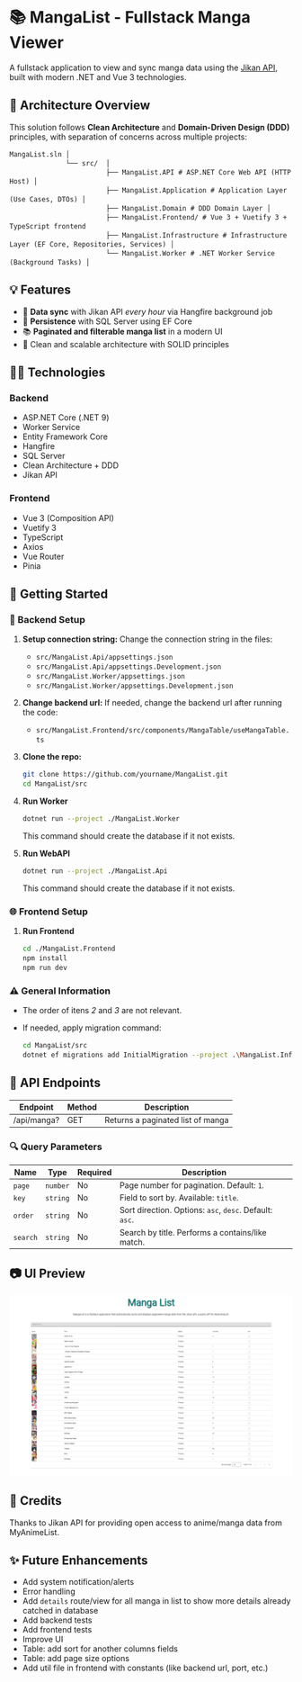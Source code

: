 # 📚 MangaList - Fullstack Manga Viewer

A fullstack application to view and sync manga data using the [Jikan API](https://jikan.moe/), built with modern .NET and Vue 3 technologies.

## 🧱 Architecture Overview

This solution follows **Clean Architecture** and **Domain-Driven Design (DDD)** principles, with separation of concerns across multiple projects:

```
MangaList.sln │
              └── src/  │
                        ├── MangaList.API # ASP.NET Core Web API (HTTP Host) │
                        ├── MangaList.Application # Application Layer (Use Cases, DTOs) │
                        ├── MangaList.Domain # DDD Domain Layer │
                        ├── MangaList.Frontend/ # Vue 3 + Vuetify 3 + TypeScript frontend
                        ├── MangaList.Infrastructure # Infrastructure Layer (EF Core, Repositories, Services) │
                        └── MangaList.Worker # .NET Worker Service (Background Tasks) │
```

## 💡 Features

- 🔄 **Data sync** with Jikan API _every hour_ via Hangfire background job
- 💾 **Persistence** with SQL Server using EF Core
- 📚 **Paginated and filterable manga list** in a modern UI
- 🧱 Clean and scalable architecture with SOLID principles

## 🧑‍💻 Technologies

### Backend

- ASP.NET Core (.NET 9)
- Worker Service
- Entity Framework Core
- Hangfire
- SQL Server
- Clean Architecture + DDD
- Jikan API

### Frontend

- Vue 3 (Composition API)
- Vuetify 3
- TypeScript
- Axios
- Vue Router
- Pinia

## 🚀 Getting Started

### 🔧 Backend Setup

1. **Setup connection string:**
   Change the connection string in the files:

   - `src/MangaList.Api/appsettings.json`
   - `src/MangaList.Api/appsettings.Development.json`
   - `src/MangaList.Worker/appsettings.json`
   - `src/MangaList.Worker/appsettings.Development.json`

2. **Change backend url:**
   If needed, change the backend url after running the code:

   - `src/MangaList.Frontend/src/components/MangaTable/useMangaTable.ts`

3. **Clone the repo:**

   ```bash
   git clone https://github.com/yourname/MangaList.git
   cd MangaList/src
   ```

4. **Run Worker**

   ```bash
   dotnet run --project ./MangaList.Worker
   ```

   This command should create the database if it not exists.

5. **Run WebAPI**

   ```bash
   dotnet run --project ./MangaList.Api
   ```

   This command should create the database if it not exists.

### 🌐 Frontend Setup

1. **Run Frontend**

   ```bash
   cd ./MangaList.Frontend
   npm install
   npm run dev
   ```

### ⚠️ General Information

- The order of itens _2_ and _3_ are not relevant.
- If needed, apply migration command:

  ```bash
  cd MangaList/src
  dotnet ef migrations add InitialMigration --project .\MangaList.Infrastructure\ --startup-project .\MangaList.Api\MangaList.Api.csproj --output-dir Migrations
  ```

## 🧪 API Endpoints

| Endpoint    | Method | Description                       |
| ----------- | ------ | --------------------------------- |
| /api/manga? | GET    | Returns a paginated list of manga |

### 🔍 Query Parameters

| Name     | Type     | Required | Description                                             |
| -------- | -------- | -------- | ------------------------------------------------------- |
| `page`   | `number` | No       | Page number for pagination. Default: `1`.               |
| `key`    | `string` | No       | Field to sort by. Available: `title`.                   |
| `order`  | `string` | No       | Sort direction. Options: `asc`, `desc`. Default:` asc`. |
| `search` | `string` | No       | Search by title. Performs a contains/like match.        |

## 📷 UI Preview

![MangaList](./img/manga-list.png)

## 🙌 Credits

Thanks to Jikan API for providing open access to anime/manga data from MyAnimeList.

## ✨ Future Enhancements

- Add system notification/alerts
- Error handling
- Add `details` route/view for all manga in list to show more details already catched in database
- Add backend tests
- Add frontend tests
- Improve UI
- Table: add sort for another columns fields
- Table: add page size options
- Add util file in frontend with constants (like backend url, port, etc.)
